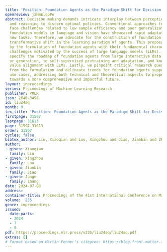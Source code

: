 ```yaml
---
title: 'Position: Foundation Agents as the Paradigm Shift for Decision Making'
openreview: jzHmElqpPe
abstract: Decision making demands intricate interplay between perception, memory,
  and reasoning to discern optimal policies. Conventional approaches to decision making
  face challenges related to low sample efficiency and poor generalization. In contrast,
  foundation models in language and vision have showcased rapid adaptation to diverse
  new tasks. Therefore, we advocate for the construction of foundation agents as a
  transformative shift in the learning paradigm of agents. This proposal is underpinned
  by the formulation of foundation agents with their fundamental characteristics and
  challenges motivated by the success of large language models (LLMs). Moreover, we
  specify the roadmap of foundation agents from large interactive data collection
  or generation, to self-supervised pretraining and adaptation, and knowledge and
  value alignment with LLMs. Lastly, we pinpoint critical research questions derived
  from the formulation and delineate trends for foundation agents supported by real-world
  use cases, addressing both technical and theoretical aspects to propel the field
  towards a more comprehensive and impactful future.
layout: inproceedings
series: Proceedings of Machine Learning Research
publisher: PMLR
issn: 2640-3498
id: liu24aq
month: 0
tex_title: 'Position: Foundation Agents as the Paradigm Shift for Decision Making'
firstpage: 31597
lastpage: 31613
page: 31597-31613
order: 31597
cycles: false
bibtex_author: Liu, Xiaoqian and Lou, Xingzhou and Jiao, Jianbin and Zhang, Junge
author:
- given: Xiaoqian
  family: Liu
- given: Xingzhou
  family: Lou
- given: Jianbin
  family: Jiao
- given: Junge
  family: Zhang
date: 2024-07-08
address:
container-title: Proceedings of the 41st International Conference on Machine Learning
volume: '235'
genre: inproceedings
issued:
  date-parts:
  - 2024
  - 7
  - 8
pdf: https://proceedings.mlr.press/v235/liu24aq/liu24aq.pdf
extras: []
# Format based on Martin Fenner's citeproc: https://blog.front-matter.io/posts/citeproc-yaml-for-bibliographies/
---
```


